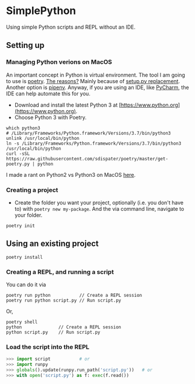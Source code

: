 # SimplePython

Using simple Python scripts and REPL without an IDE.

## Setting up

### Managing Python verions on MacOS

An important concept in Python is virtual environment. The tool I am going to use is [poetry](https://github.com/sdispater/poetry). [The reasons?](https://github.com/sdispater/poetry#why) Mainly because of [setup.py replacement](https://github.com/kennethreitz/setup.py). Another option is [pipenv](https://pipenv.readthedocs.io/en/latest/). Anyway, if you are using an IDE, like [PyCharm](https://www.jetbrains.com/pycharm/), the IDE can help automate this for you.

- Download and install the latest Python 3 at [https://www.python.org](https://www.python.org).
- Choose Python 3 with Poetry.

```commandline
which python3
# /Library/Frameworks/Python.framework/Versions/3.7/bin/python3
unlink /usr/local/bin/python
ln -s /Library/Frameworks/Python.framework/Versions/3.7/bin/python3 /usr/local/bin/python
curl -sSL https://raw.githubusercontent.com/sdispater/poetry/master/get-poetry.py | python
```

I made a rant on Python2 vs Python3 on MacOS [here](https://qr.ae/TUtaHR).

### Creating a project

- Create the folder you want your project, optionally (i.e. you don't have to) with `poetry new my-package`. And the via command line, navigate to your folder.

```commandline
poetry init
```

## Using an existing project

```commandline
poetry install
```

### Creating a REPL, and running a script

You can do it via

```commandline
poetry run python           // Create a REPL session
poetry run python script.py // Run script.py
```

Or,

```commandline
poetry shell
python              // Create a REPL session
python script.py    // Run script.py
```

### Load the script into the REPL

```python
>>> import script           # or
>>> import runpy
>>> globals().update(runpy.run_path('script.py'))   # or
>>> with open('script.py') as f: exec(f.read())
```
